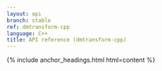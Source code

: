 ```yaml
---
layout: api
branch: stable
ref: dmtransform-cpp
language: C++
title: API reference (dmtransform-cpp)
---
```

{% include anchor_headings.html html=content %}